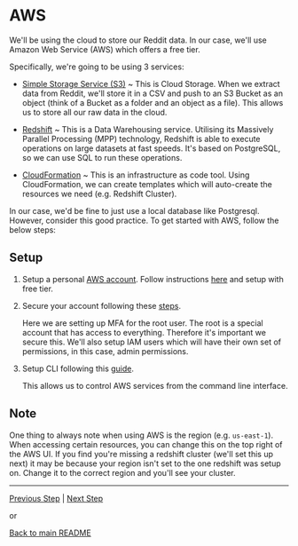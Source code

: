 # AWS <a name="SetupAWS"></a>

We'll be using the cloud to store our Reddit data. In our case, we'll use Amazon Web Service (AWS) which offers a free tier.

Specifically, we're going to be using 3 services:

* [Simple Storage Service (S3)](https://aws.amazon.com/s3/)  ~ This is Cloud Storage. When we extract data from Reddit, we'll store it in a CSV and push to an S3 Bucket as an object (think of a Bucket as a folder and an object as a file). This allows us to store all our raw data in the cloud.

* [Redshift](https://aws.amazon.com/redshift/) ~ This is a Data Warehousing service. Utilising its Massively Parallel Processing (MPP) technology, Redshift is able to execute operations on large datasets at fast speeds. It's based on PostgreSQL, so we can use SQL to run these operations.

* [CloudFormation](https://docs.aws.amazon.com/AWSCloudFormation/latest/UserGuide/Welcome.html) ~ This is an infrastructure as code tool. Using CloudFormation, we can create templates which will auto-create the resources we need (e.g. Redshift Cluster).

In our case, we'd be fine to just use a local database like Postgresql. However, consider this good practice. To get started with AWS, follow the below steps:

## Setup

1. Setup a personal [AWS account](https://portal.aws.amazon.com/billing/signup?nc2=h_ct&src=header_signup&redirect_url=https%3A%2F%2Faws.amazon.com%2Fregistration-confirmation#/start). Follow instructions [here](https://aws.amazon.com/getting-started/guides/setup-environment/module-one/) and setup with free tier.

2. Secure your account following these [steps](https://aws.amazon.com/getting-started/guides/setup-environment/module-two/). 

    Here we are setting up MFA for the root user. The root is a special account that has access to everything. Therefore it's important we secure this. We'll also setup IAM users which will have their own set of permissions, in this case, admin permissions.

3. Setup CLI following this [guide](https://aws.amazon.com/getting-started/guides/setup-environment/module-three/). 

    This allows us to control AWS services from the command line interface. 

## Note

One thing to always note when using AWS is the region (e.g. `us-east-1`). When accessing certain resources, you can change this on the top right of the AWS UI. If you find you're missing a redshift cluster (we'll set this up next) it may be because your region isn't set to the one redshift was setup on. Change it to the correct region and you'll see your cluster.

---

[Previous Step](https://github.com/ABZ-Aaron/Reddit-API-Pipeline/blob/master/instructions/reddit.md) | [Next Step](https://github.com/ABZ-Aaron/Reddit-API-Pipeline/blob/master/instructions/setup_redshift.md)

or

[Back to main README](../README.md)